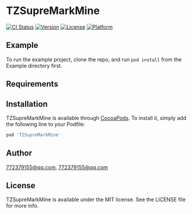 # TZSupreMarkMine

[![CI Status](https://img.shields.io/travis/772379155@qq.com/TZSupreMarkMine.svg?style=flat)](https://travis-ci.org/772379155@qq.com/TZSupreMarkMine)
[![Version](https://img.shields.io/cocoapods/v/TZSupreMarkMine.svg?style=flat)](https://cocoapods.org/pods/TZSupreMarkMine)
[![License](https://img.shields.io/cocoapods/l/TZSupreMarkMine.svg?style=flat)](https://cocoapods.org/pods/TZSupreMarkMine)
[![Platform](https://img.shields.io/cocoapods/p/TZSupreMarkMine.svg?style=flat)](https://cocoapods.org/pods/TZSupreMarkMine)

## Example

To run the example project, clone the repo, and run `pod install` from the Example directory first.

## Requirements

## Installation

TZSupreMarkMine is available through [CocoaPods](https://cocoapods.org). To install
it, simply add the following line to your Podfile:

```ruby
pod 'TZSupreMarkMine'
```

## Author

772379155@qq.com, 772379155@qq.com

## License

TZSupreMarkMine is available under the MIT license. See the LICENSE file for more info.
